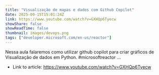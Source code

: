 ```yaml
---
title: "Visualização de mapas e dados com Github Copilot"
date: 2025-09-15T15:01:24Z
link: https://www.youtube.com/watch?v=GXHQp6Tyecw
showShare: false
showReadTime: false
thumbnail: images/devops.png
tags: ["developer.microsoft.com/en-us/reactor"]
---
```

Nessa aula falaremos como utilizar github copilot para criar gráficos de Visualização de dados em Python. #microsoftreactor ...

- Link to article: https://www.youtube.com/watch?v=GXHQp6Tyecw